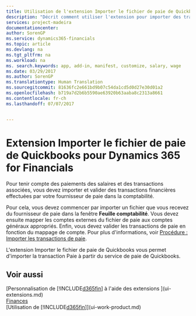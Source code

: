 ```yaml
---
title: Utilisation de l'extension Importer le fichier de paie de Quickbooks | Microsoft Docs
description: "Décrit comment utiliser l'extension pour importer des transactions de salaire et de paie à partir du service de paie de Quickbooks."
services: project-madeira
documentationcenter: 
author: SorenGP
ms.service: dynamics365-financials
ms.topic: article
ms.devlang: na
ms.tgt_pltfrm: na
ms.workload: na
ms. search.keywords: app, add-in, manifest, customize, salary, wage
ms.date: 03/29/2017
ms.author: SorenGP
ms.translationtype: Human Translation
ms.sourcegitcommit: 81636fc2e661bd9b07c54da1cd5d0d27e30d01a2
ms.openlocfilehash: b719a7d2b6b5590ae63920b63aaba8c2313a8661
ms.contentlocale: fr-ch
ms.lasthandoff: 07/07/2017


---
```

# <a name="the-quickbooks-payroll-file-import-extension-to-dynamics-365-for-financials"></a>Extension Importer le fichier de paie de Quickbooks pour Dynamics 365 for Financials
Pour tenir compte des paiements des salaires et des transactions associées, vous devez importer et valider des transactions financières effectuées par votre fournisseur de paie dans la comptabilité.

Pour cela, vous devez commencer par importer un fichier que vous recevez du fournisseur de paie dans la fenêtre **Feuille comptabilité**. Vous devez ensuite mapper les comptes externes du fichier de paie aux comptes généraux appropriés. Enfin, vous devez valider les transactions de paie en fonction du mappage de compte. Pour plus d'informations, voir [Procédure : Importer les transactions de paie](finance-how-import-payroll-transactions.md).

L'extension Importer le fichier de paie de Quickbooks vous permet d'importer la transaction Paie à partir du service de paie de Quickbooks.

## <a name="see-also"></a>Voir aussi
[Personnalisation de [!INCLUDE[d365fin](includes/d365fin_md.md)] à l'aide des extensions ](ui-extensions.md)    
[Finances](finance.md)    
[Utilisation de [!INCLUDE[d365fin](includes/d365fin_md.md)]](ui-work-product.md)

